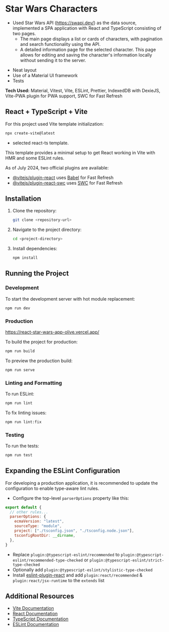 # Star Wars Characters

- Used Star Wars API (https://swapi.dev/) as the data source, implemented a SPA application with React and TypeScript consisting of two pages.
  - The main page displays a list or cards of characters, with pagination and search functionality using the API.
  - A detailed information page for the selected character. This page allows for editing and saving the character's information locally without sending it to the server.

* Neat layout
* Use of a Material UI framework
* Tests

**Tech Used:** Material, Vitest, Vite, ESLint, Prettier, IndexedDB with DexieJS, Vite-PWA plugin for PWA support, SWC for Fast Refresh

## React + TypeScript + Vite

For this project used Vite template initialization:

```sh
npx create-vite@latest
```

- selected react-ts template.

This template provides a minimal setup to get React working in Vite with HMR and some ESLint rules.

As of July 2024, two official plugins are available:

- [@vitejs/plugin-react](https://github.com/vitejs/vite-plugin-react/blob/main/packages/plugin-react/README.md) uses [Babel](https://babeljs.io/) for Fast Refresh
- [@vitejs/plugin-react-swc](https://github.com/vitejs/vite-plugin-react-swc) uses [SWC](https://swc.rs/) for Fast Refresh

## Installation

1. Clone the repository:

   ```sh
   git clone <repository-url>
   ```

2. Navigate to the project directory:

   ```sh
   cd <project-directory>
   ```

3. Install dependencies:
   ```sh
   npm install
   ```

## Running the Project

### Development

To start the development server with hot module replacement:

```sh
npm run dev
```

### Production

https://react-star-wars-app-olive.vercel.app/

To build the project for production:

```sh
npm run build
```

To preview the production build:

```sh
npm run serve
```

### Linting and Formatting

To run ESLint:

```sh
npm run lint
```

To fix linting issues:

```sh
npm run lint:fix
```

### Testing

To run the tests:

```sh
npm run test
```

## Expanding the ESLint Configuration

For developing a production application, it is recommended to update the configuration to enable type-aware lint rules.

- Configure the top-level `parserOptions` property like this:

```js
export default {
  // other rules...
  parserOptions: {
    ecmaVersion: "latest",
    sourceType: "module",
    project: ["./tsconfig.json", "./tsconfig.node.json"],
    tsconfigRootDir: __dirname,
  },
}
```

- Replace `plugin:@typescript-eslint/recommended` to `plugin:@typescript-eslint/recommended-type-checked` or `plugin:@typescript-eslint/strict-type-checked`
- Optionally add `plugin:@typescript-eslint/stylistic-type-checked`
- Install [eslint-plugin-react](https://github.com/jsx-eslint/eslint-plugin-react) and add `plugin:react/recommended` & `plugin:react/jsx-runtime` to the `extends` list

## Additional Resources

- [Vite Documentation](https://vitejs.dev/guide/)
- [React Documentation](https://reactjs.org/docs/getting-started.html)
- [TypeScript Documentation](https://www.typescriptlang.org/docs/)
- [ESLint Documentation](https://eslint.org/docs/user-guide/getting-started)
